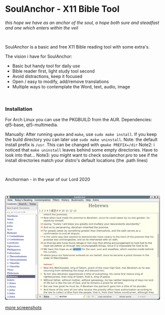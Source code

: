 # SoulAnchor - X11 Bible Tool

*this hope we have as an anchor of the soul, a hope both sure and steadfast and one which enters within the veil*

&nbsp;

SoulAnchor is a basic and free X11 Bible reading tool with some extra's.

The vision i have for SoulAnchor:
* Basic but handy tool for daily use
* Bible reader first, light study tool second
* Avoid distractions, keep it focused
* Open / easy to modify, add/remove translations
* Multiple ways to contemplate the Word, text, audio, image

&nbsp;

### Installation

For Arch Linux you can use the PKGBUILD from the AUR.
Dependencies: qt5-base, qt5-multimedia.

Manually: After running `qmake` and `make`, use `sudo make install`. If you keep the build directory you can later use `sudo make uninstall`.
Note: the default install prefix is `/usr`. This can be changed with `qmake PREFIX=/dir`
Note2: i noticed that `make uninstall` leaves behind some empty directories. Have to look into that...
Note3: you might want to check soulanchor.pro to see if the install directories match your distro's default locations (the .path lines)

&nbsp;

Anchorman - in the year of our Lord 2020

&nbsp;

![soulanchor](img/soulanchor.png?raw=true)

[more screenshots](https://www.dropbox.com/sh/jhuutnchr7pxru3/AAA7rtTic8LdeUFTKEtsW2hPa?dl=0)


